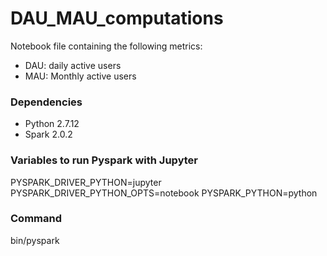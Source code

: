 # DAU_MAU_computations
Notebook file containing the following metrics:
- DAU: daily active users 
- MAU: Monthly active users

### Dependencies
* Python 2.7.12
* Spark 2.0.2


### Variables to run Pyspark with Jupyter
PYSPARK_DRIVER_PYTHON=jupyter
PYSPARK_DRIVER_PYTHON_OPTS=notebook
PYSPARK_PYTHON=python

### Command
bin/pyspark
